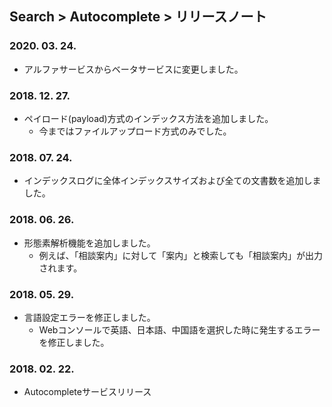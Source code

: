 ## Search > Autocomplete > リリースノート

### 2020. 03. 24.

- アルファサービスからベータサービスに変更しました。

### 2018. 12. 27.

- ペイロード(payload)方式のインデックス方法を追加しました。
  - 今まではファイルアップロード方式のみでした。

### 2018. 07. 24.

- インデックスログに全体インデックスサイズおよび全ての文書数を追加しました。

### 2018. 06. 26.

- 形態素解析機能を追加しました。
  - 例えば、「相談案内」に対して「案内」と検索しても「相談案内」が出力されます。

### 2018. 05. 29.

- 言語設定エラーを修正しました。
  - Webコンソールで英語、日本語、中国語を選択した時に発生するエラーを修正しました。

### 2018. 02. 22.

- Autocompleteサービスリリース
